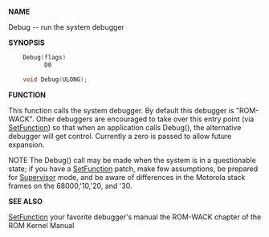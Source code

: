 
**NAME**

Debug -- run the system debugger

**SYNOPSIS**

```c
    Debug(flags)
          D0

    void Debug(ULONG);

```
**FUNCTION**

This function calls the system debugger.  By default this debugger
is &#034;ROM-WACK&#034;.  Other debuggers are encouraged to take over this
entry point (via [SetFunction](SetFunction.md)) so that when an application calls
Debug(), the alternative debugger will get control.  Currently a
zero is passed to allow future expansion.

NOTE
The Debug() call may be made when the system is in a questionable
state; if you have a [SetFunction](SetFunction.md) patch, make few assumptions, be
prepared for [Supervisor](Supervisor.md) mode, and be aware of differences in the
Motorola stack frames on the 68000,'10,'20, and '30.

**SEE ALSO**

[SetFunction](SetFunction.md)
your favorite debugger's manual
the ROM-WACK chapter of the ROM Kernel Manual
